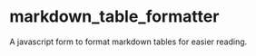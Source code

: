 markdown_table_formatter
========================

A javascript form to format markdown tables for easier reading.
